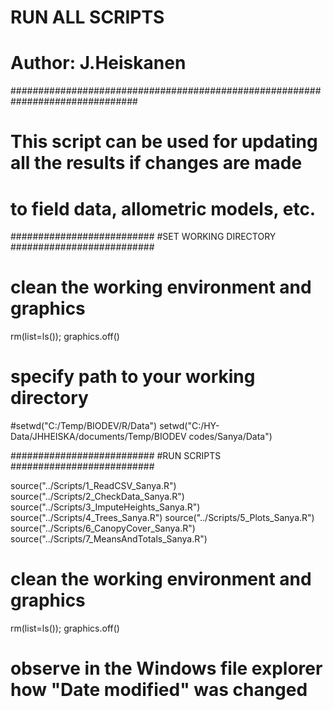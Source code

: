 # RUN ALL SCRIPTS
# Author: J.Heiskanen
###############################################################################


# This script can be used for updating all the results if changes are made
# to field data, allometric models, etc. 


##########################
#SET WORKING DIRECTORY
##########################

# clean the working environment and graphics
rm(list=ls()); graphics.off()

# specify path to your working directory
#setwd("C:/Temp/BIODEV/R/Data")
setwd("C:/HY-Data/JHHEISKA/documents/Temp/BIODEV codes/Sanya/Data")


##########################
#RUN SCRIPTS
##########################

source("../Scripts/1_ReadCSV_Sanya.R")
source("../Scripts/2_CheckData_Sanya.R")
source("../Scripts/3_ImputeHeights_Sanya.R")
source("../Scripts/4_Trees_Sanya.R")
source("../Scripts/5_Plots_Sanya.R")
source("../Scripts/6_CanopyCover_Sanya.R")
source("../Scripts/7_MeansAndTotals_Sanya.R")


# clean the working environment and graphics
rm(list=ls()); graphics.off()


# observe in the Windows file explorer how "Date modified" was changed



